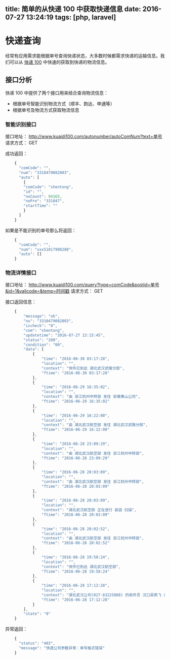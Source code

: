 title: 简单的从快递 100 中获取快递信息
date: 2016-07-27 13:24:19
tags: [php, laravel]
---

# 快递查询

经常有应用需求能根据单号查询快递状态，大多数时候都需求快递的运输信息。我们可以从 [快递 100](http://www.kuaidi100.com/) 中快速的获取到快递的物流信息。

## 接口分析

快递 100 中提供了两个接口用来结合查询物流信息：

- 根据单号智能识别物流方式（顺丰、韵达、申通等）
- 根据单号及物流方式获取物流信息

### 智能识别接口

接口地址： http://www.kuaidi100.com/autonumber/autoComNum?text=单号
请求方式： GET

成功返回：

``` js
    {
      "comCode": "",
      "num": "3310479082803",
      "auto": [
        {
        "comCode": "shentong",
        "id": "",
        "noCount": 94165,
        "noPre": "331047",
        "startTime": ""
        }
      ]
    }
```

如果是不能识别的单号那么将返回：

``` js
    {
      "comCode": "",
      "num": "xxx51017908280",
      "auto": []
    }
```

### 物流详情接口

接口地址： http://www.kuaidi100.com/query?type=comCode&postid=单号&id=1&valicode=&temp=时间戳
请求方式： GET

接口返回信息：

``` js
    {
        "message": "ok",
        "nu": "3310479082803",
        "ischeck": "0",
        "com": "shentong",
        "updatetime": "2016-07-27 13:15:45",
        "status": "200",
        "condition": "00",
        "data": [
            {
                "time": "2016-06-30 03:17:28",
                "location": "",
                "context": "快件已到达 湖北武汉武隆分部",
                "ftime": "2016-06-30 03:17:28"
            },
            {
                "time": "2016-06-29 16:35:02",
                "location": "",
                "context": "由 浙江杭州中转部 发往 安徽黄山公司",
                "ftime": "2016-06-29 16:35:02"
            },
            {
                "time": "2016-06-29 16:22:00",
                "location": "",
                "context": "由 湖北武汉航空部 发往 湖北武汉武隆分部",
                "ftime": "2016-06-29 16:22:00"
            },
            {
                "time": "2016-06-28 23:09:29",
                "location": "",
                "context": "由 湖北武汉航空部 发往 浙江杭州中转部",
                "ftime": "2016-06-28 23:09:29"
            },
            {
                "time": "2016-06-28 20:03:09",
                "location": "",
                "context": "由 湖北武汉航空部 发往 浙江杭州中转部",
                "ftime": "2016-06-28 20:03:09"
            },
            {
                "time": "2016-06-28 20:03:09",
                "location": "",
                "context": "湖北武汉航空部 正在进行 装袋 扫描",
                "ftime": "2016-06-28 20:03:09"
            },
            {
                "time": "2016-06-28 20:02:52",
                "location": "",
                "context": "由 湖北武汉航空部 发往 浙江杭州中转部",
                "ftime": "2016-06-28 20:02:52"
            },
            {
                "time": "2016-06-28 19:58:24",
                "location": "",
                "context": "快件已到达 湖北武汉航空部",
                "ftime": "2016-06-28 19:58:24"
            },
            {
                "time": "2016-06-28 17:12:28",
                "location": "",
                "context": "湖北武汉公司(027-83225888) 的收件员 汉口吴燕飞 已收件",
                "ftime": "2016-06-28 17:12:28"
            }
        ],
        "state": "0"
    }
```

异常返回：

``` js
    {
      "status": "403",
      "message": "快递公司参数异常：单号格式错误"
    }
```
